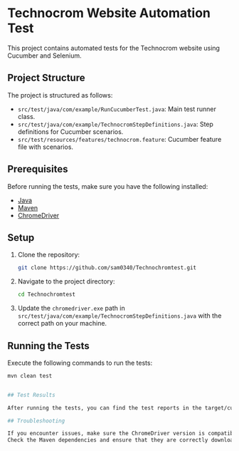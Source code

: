 # Technocrom Website Automation Test

This project contains automated tests for the Technocrom website using Cucumber and Selenium.

## Project Structure

The project is structured as follows:

- `src/test/java/com/example/RunCucumberTest.java`: Main test runner class.
- `src/test/java/com/example/TechnocromStepDefinitions.java`: Step definitions for Cucumber scenarios.
- `src/test/resources/features/technocrom.feature`: Cucumber feature file with scenarios.

## Prerequisites

Before running the tests, make sure you have the following installed:

- [Java](https://www.java.com/)
- [Maven](https://maven.apache.org/)
- [ChromeDriver](https://sites.google.com/chromium.org/driver/)

## Setup

1. Clone the repository:

    ```bash
    git clone https://github.com/sam0340/Technochromtest.git
    ```

2. Navigate to the project directory:

    ```bash
    cd Technochromtest
    ```

3. Update the `chromedriver.exe` path in `src/test/java/com/example/TechnocromStepDefinitions.java` with the correct path on your machine.

## Running the Tests

Execute the following commands to run the tests:

```bash
mvn clean test


## Test Results

After running the tests, you can find the test reports in the target/cucumber-reports directory. Open the HTML reports to view detailed results.

## Troubleshooting

If you encounter issues, make sure the ChromeDriver version is compatible with your Chrome browser version.
Check the Maven dependencies and ensure that they are correctly downloaded.
